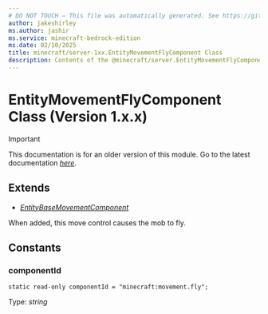```yaml
---
# DO NOT TOUCH — This file was automatically generated. See https://github.com/mojang/minecraftapidocsgenerator to modify descriptions, examples, etc.
author: jakeshirley
ms.author: jashir
ms.service: minecraft-bedrock-edition
ms.date: 02/10/2025
title: minecraft/server-1xx.EntityMovementFlyComponent Class
description: Contents of the @minecraft/server.EntityMovementFlyComponent class (Version 1.x.x).
---
```

# EntityMovementFlyComponent Class (Version 1.x.x)

> [!IMPORTANT]
> This documentation is for an older version of this module. Go to the latest documentation [*here*](../../../scriptapi/minecraft/server/EntityMovementFlyComponent.md).

## Extends
- [*EntityBaseMovementComponent*](EntityBaseMovementComponent.md)

When added, this move control causes the mob to fly.

## Constants

### **componentId**
`static read-only componentId = "minecraft:movement.fly";`

Type: *string*
